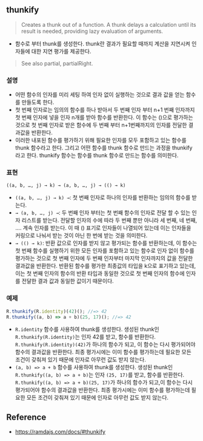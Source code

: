 ## thunkify
> Creates a thunk out of a function. A thunk delays a calculation until its result is needed, providing lazy evaluation of arguments.
- 함수로 부터 thunk를 생성한다. thunk란 결과가 필요할 때까지 계산을 지연시켜 인자들에 대한 지연 평가를 제공한다.

> See also partial, partialRight.

### 설명
- 어떤 함수의 인자를 미리 세팅 하여 인자 없이 실행하는 것으로 결과 값을 얻는 함수를 만들도록 한다.
- 첫 번째 인자로는 임의의 함수를 하나 받아서 두 번째 인자 부터 n+1 번째 인자까지 첫 번째 인자에 넣을 인자 n개를 받아 함수를 반환한다. 이 함수는 ()으로 평가하는 것으로 첫 번째 인자로 받은 함수에 두 번째 부터 n+1번째까지의 인자를 전달한 결과값을 반환한다.
- 이러한 내포된 함수를 평가하기 위해 필요한 인자를 모두 포함하고 있는 함수를 thunk 함수라고 한다. 그리고 어떤 함수를 thunk 함수로 만드는 과정을 thunkify라고 한다. thunkify 함수는 함수를 thunk 함수로 만드는 함수를 의미한다.

### 표현
```
((a, b, …, j) → k) → (a, b, …, j) → (() → k)
```
- `((a, b, …, j) → k) →`: 첫 번째 인자로 하나의 인자를 반환하는 임의의 함수를 받는다.
- `→ (a, b, …, j) →`: 두 번째 인자 부터는 첫 번째 함수의 인자로 전달 할 수 있는 인자 리스트를 받는다. 전달할 인자의 수에 따라 두 번째 뿐만 아니라 세 번째, 네 번째, .... 계속 인자를 받는다. 이 때 () 표기로 인자들이 나열되어 있는데 이는 인자들을 커링으로 나눠서 받는 것이 아닌 한 번에 받는 것을 의미한다.
- `→ (() → k)`: 반환 값으로 인자를 받지 않고 평가되는 함수를 반환하는데, 이 함수는 첫 번째 함수를 실행하기 위한 모든 인자를 포함하고 있는 함수로 인자 없이 함수를 평가하는 것으로 첫 번째 인자에 두 번째 인자부터 마지막 인자까지의 값을 전달한 결과값을 반환한다. 반환된 함수를 평가한 최종값의 타입을 k으로 표기하고 있는데, 이는 첫 번째 인자의 함수의 반환 타입과 동일한 것으로 첫 번째 인자의 함수에 인자를 전달한 결과 값과 동일한 값이기 때문이다.

### 예제
```js
R.thunkify(R.identity)(42)(); //=> 42
R.thunkify((a, b) => a + b)(25, 17)(); //=> 42
```
- `R.identity` 함수를 사용하여 thunk를 생성한다. 생성된 thunk인 `R.thunkify(R.identity)`는 인자 42를 받고, 함수를 반환한다. `R.thunkify(R.identity)(42)`가 하나의 함수가 되고, 이 함수는 다시 평가되어야 함수의 결과값을 반환한다. 최종 평가시에는 이미 함수를 평가하는데 필요한 모든 조건이 갖춰져 있기 때문에 인자로 아무런 값도 받지 않는다.
- `(a, b) => a + b` 함수를 사용하여 thunk를 생성한다. 생성된 thunk인 `R.thunkify((a, b) => a + b)`는 인자 `(25, 17)`를 받고, 함수를 반환한다. `R.thunkify((a, b) => a + b)(25, 17)`가 하나의 함수가 되고,이 함수는 다시 평가되어야 함수의 결과값을 반환한다. 최종 평가시에는 이미 함수를 평가하는데 필요한 모든 조건이 갖춰져 있기 때문에 인자로 아무런 값도 받지 않는다.

## Reference
- https://ramdajs.com/docs/#thunkify
